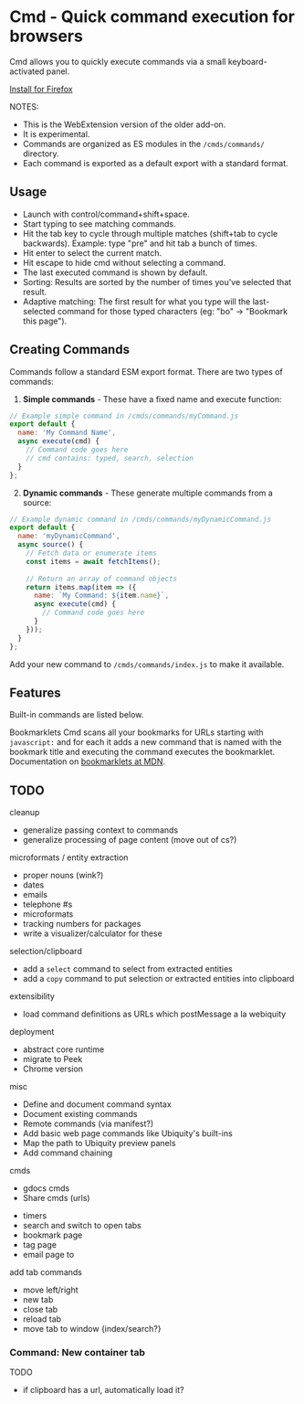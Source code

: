 # Cmd - Quick command execution for browsers

Cmd allows you to quickly execute commands via a small keyboard-activated panel.

[Install for Firefox](https://addons.mozilla.org/en-US/firefox/addon/cmd/)

NOTES:

* This is the WebExtension version of the older add-on.
* It is experimental.
* Commands are organized as ES modules in the `/cmds/commands/` directory.
* Each command is exported as a default export with a standard format.


## Usage

* Launch with control/command+shift+space.
* Start typing to see matching commands.
* Hit the tab key to cycle through multiple matches (shift+tab to cycle  backwards). Example: type "pre" and hit tab a bunch of times.
* Hit enter to select the current match.
* Hit escape to hide cmd without selecting a command.
* The last executed command is shown by default.
* Sorting: Results are sorted by the number of times you've selected that result.
* Adaptive matching: The first result for what you type will the last-selected command for those typed characters (eg: "bo" -> "Bookmark this page").

## Creating Commands

Commands follow a standard ESM export format. There are two types of commands:

1. **Simple commands** - These have a fixed name and execute function:
```javascript
// Example simple command in /cmds/commands/myCommand.js
export default {
  name: 'My Command Name',
  async execute(cmd) {
    // Command code goes here
    // cmd contains: typed, search, selection
  }
};
```

2. **Dynamic commands** - These generate multiple commands from a source:
```javascript
// Example dynamic command in /cmds/commands/myDynamicCommand.js
export default {
  name: 'myDynamicCommand',
  async source() {
    // Fetch data or enumerate items
    const items = await fetchItems();
    
    // Return an array of command objects
    return items.map(item => ({
      name: `My Command: ${item.name}`,
      async execute(cmd) {
        // Command code goes here
      }
    }));
  }
};
```

Add your new command to `/cmds/commands/index.js` to make it available.

## Features

Built-in commands are listed below.


Bookmarklets
Cmd scans all your bookmarks for URLs starting with `javascript:` and for each
it adds a new command that is named with the bookmark title and executing the
command executes the bookmarklet. Documentation on [bookmarklets at MDN](https://support.mozilla.org/en-US/kb/bookmarklets-perform-common-web-page-tasks).

## TODO

cleanup
- generalize passing context to commands
- generalize processing of page content (move out of cs?)

microformats / entity extraction
- proper nouns (wink?)
- dates
- emails
- telephone #s
- microformats
- tracking numbers for packages
- write a visualizer/calculator for these

selection/clipboard
- add a `select` command to select from extracted entities
- add a `copy` command to put selection or extracted entities into clipboard

extensibility
- load command definitions as URLs which postMessage a la webiquity

deployment
- abstract core runtime
- migrate to Peek
- Chrome version

misc
* Define and document command syntax
* Document existing commands
* Remote commands (via manifest?)
* Add basic web page commands like Ubiquity's built-ins
* Map the path to Ubiquity preview panels
* Add command chaining

cmds
* gdocs cmds
* Share cmds (urls)
- timers
- search and switch to open tabs
- bookmark page
- tag page
- email page to

add tab commands
- move left/right
- new tab
- close tab
- reload tab
- move tab to window {index/search?}

### Command: New container tab

TODO
* if clipboard has a url, automatically load it?

